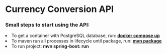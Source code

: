 # Currency Conversion API

### Small steps to start using the API:

<li>To get a container with PostgreSQL database, run: <u><strong>docker compose up</strong></u></li>
<li>To maven run all processes in lifecycle until package, run: <u><strong>mvn package</strong></u></li>
<li>To run project: <strong>mvn spring-boot: run</strong></li>
